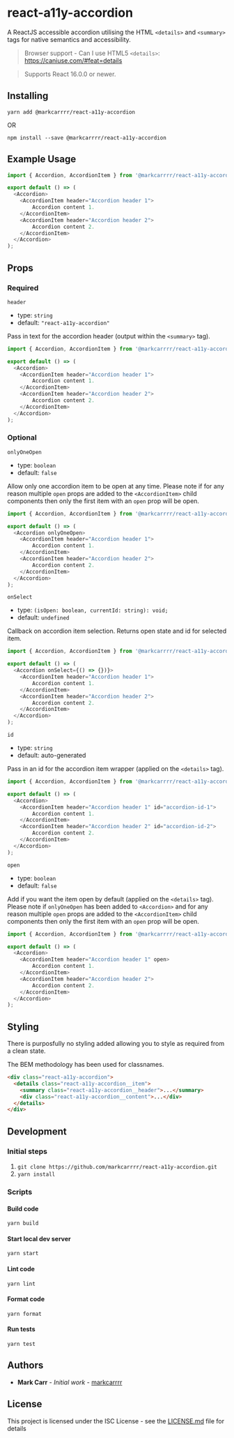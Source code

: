 # react-a11y-accordion

A ReactJS accessible accordion utilising the HTML `<details>` and `<summary>` tags for native semantics and accessibility. 

> Browser support - Can I use HTML5 `<details>`: https://caniuse.com/#feat=details

> Supports React 16.0.0 or newer.

## Installing

```
yarn add @markcarrrr/react-a11y-accordion
```

OR

```
npm install --save @markcarrrr/react-a11y-accordion
```

## Example Usage

```js
import { Accordion, AccordionItem } from '@markcarrrr/react-a11y-accordion';

export default () => (
  <Accordion>
    <AccordionItem header="Accordion header 1">
        Accordion content 1.
    </AccordionItem>
    <AccordionItem header="Accordion header 2">
        Accordion content 2.
    </AccordionItem>
  </Accordion>
);
```

## Props

### Required

`header`

 * type: `string`
 * default: `"react-a11y-accordion"`

Pass in text for the accordion header (output within the `<summary>` tag).

```js
import { Accordion, AccordionItem } from '@markcarrrr/react-a11y-accordion';

export default () => (
  <Accordion>
    <AccordionItem header="Accordion header 1">
        Accordion content 1.
    </AccordionItem>
    <AccordionItem header="Accordion header 2">
        Accordion content 2.
    </AccordionItem>
  </Accordion>
);
```

### Optional

`onlyOneOpen`

 * type: `boolean`
 * default: `false`

Allow only one accordion item to be open at any time. Please note if for any reason multiple `open` props are added to the `<AccordionItem>` child components then only the first item with an `open` prop will be open.

```js
import { Accordion, AccordionItem } from '@markcarrrr/react-a11y-accordion';

export default () => (
  <Accordion onlyOneOpen>
    <AccordionItem header="Accordion header 1">
        Accordion content 1.
    </AccordionItem>
    <AccordionItem header="Accordion header 2">
        Accordion content 2.
    </AccordionItem>
  </Accordion>
);
```

`onSelect`

 * type: `(isOpen: boolean, currentId: string): void;`
 * default: `undefined`

Callback on accordion item selection. Returns open state and id for selected item.

```js
import { Accordion, AccordionItem } from '@markcarrrr/react-a11y-accordion';

export default () => (
  <Accordion onSelect={() => {})}>
    <AccordionItem header="Accordion header 1">
        Accordion content 1.
    </AccordionItem>
    <AccordionItem header="Accordion header 2">
        Accordion content 2.
    </AccordionItem>
  </Accordion>
);
```

`id`

 * type: `string`
 * default: auto-generated

Pass in an id for the accordion item wrapper (applied on the `<details>` tag).

```js
import { Accordion, AccordionItem } from '@markcarrrr/react-a11y-accordion';

export default () => (
  <Accordion>
    <AccordionItem header="Accordion header 1" id="accordion-id-1">
        Accordion content 1.
    </AccordionItem>
    <AccordionItem header="Accordion header 2" id="accordion-id-2">
        Accordion content 2.
    </AccordionItem>
  </Accordion>
);
```

`open`

 * type: `boolean`
 * default: `false`

Add if you want the item open by default (applied on the `<details>` tag). Please note if `onlyOneOpen` has been added to `<Accordion>` and for any reason multiple `open` props are added to the `<AccordionItem>` child components then only the first item with an `open` prop will be open.

```js
import { Accordion, AccordionItem } from '@markcarrrr/react-a11y-accordion';

export default () => (
  <Accordion>
    <AccordionItem header="Accordion header 1" open>
        Accordion content 1.
    </AccordionItem>
    <AccordionItem header="Accordion header 2">
        Accordion content 2.
    </AccordionItem>
  </Accordion>
);
```

## Styling

There is purposfully no styling added allowing you to style as required from a clean state.

The BEM methodology has been used for classnames.

```html
<div class="react-a11y-accordion">
  <details class="react-a11y-accordion__item">
    <summary class="react-a11y-accordion__header">...</summary>
    <div class="react-a11y-accordion__content">...</div>
  </details>
</div>
```

## Development

### Initial steps
 1. `git clone https://github.com/markcarrrr/react-a11y-accordion.git`
 1. `yarn install`

### Scripts

#### Build code
`yarn build`

#### Start local dev server
`yarn start`

#### Lint code
`yarn lint`

#### Format code
`yarn format`

#### Run tests
`yarn test`

## Authors

* **Mark Carr** - *Initial work* - [markcarrrr](https://github.com/markcarrrr)

## License

This project is licensed under the ISC License - see the [LICENSE.md](LICENSE.md) file for details

